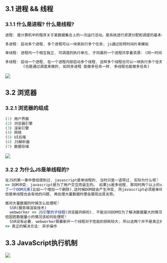 <a name="SPXJr"></a>
## 3.1 进程 && 线程
<a name="Ovont"></a>
### 3.1.1 什么是进程? 什么是线程?
```javascript
进程: 是计算机中的程序关于某数据集合上的一次运行活动。是系统进行资源分配和调度的基本单元

多进程: 启动多个进程, 多个进程可以一块来执行多个任务; js通过轮转时间片来模拟

单线程: 进程内一个相互独立, 可调度的执行单元, 于同属的一个进程共享着资源: (同一时间, 只能做一件事情)

多线程: 启动一个进程, 在一个进程内部启动多个线程, 这样多个线程也可以一块执行多个任务.
        (也是通过调度来做的, 如同多进程 能做多任务一样, 多线程也能做多任务)
```
![](https://cdn.nlark.com/yuque/0/2022/jpeg/21576210/1655101477706-8ec3ee33-6627-4109-90c3-5046abf1f908.jpeg)
<a name="tIAZY"></a>
## 3.2 浏览器
<a name="WduQz"></a>
### 3.2.1 浏览器的组成
```javascript
(1) 用户界面
(2) 浏览器引擎
(3) 渲染引擎
(4) 网络
(5) UI后端
(6) JS解析器
(7) 数据存储
```
![](https://cdn.nlark.com/yuque/0/2022/jpeg/21576210/1655101967111-543a1a57-1c5b-40dc-bed5-bc042653ee11.jpeg)
<a name="SGXGA"></a>
### 3.2.2 为什么JS是单线程的?
```javascript
在JS的第一章中曾经提到过, javascript是单线程的, 当时只是一语带过, 实际为什么呢? 
=> DOM冲突; javascript是为了用户交互而诞生的。 如果js是多线程, 那同时两个以上的script标签操作
了一个DOM元素(比如一个增加一个删除),这时候DOM就会产生冲突, 所javascript必须是单线程的。
但是单线程也会有他的问题, 再处理大量数据时便会展现出其劣势。

面对大量数据的时候怎么处理呢? 
  SSR(服务端渲染技术)
  webworker => JS引擎的子线程(浏览器开辟的), 不能访问DOM仅为了解决数据量大的情况
但固若数据量小的情况该如何处理呢?
  SSR没有必要, webworker需要新开一个线程对于性能的损耗较大; 所以这两个并不是真正的救星
=> 真正的解决方法: 异步操作
```
<a name="NagFH"></a>
## 3.3 JavaScript执行机制
![](https://cdn.nlark.com/yuque/0/2022/jpeg/21576210/1655102554765-3555cead-9bbb-472c-9b73-5d0517ddf51b.jpeg)
